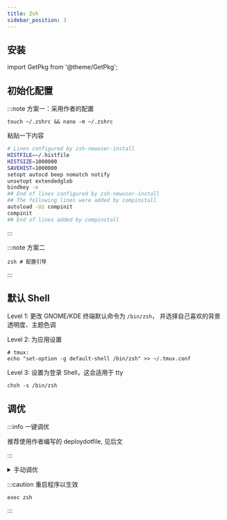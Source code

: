 ```yaml
---
title: Zsh
sidebar_position: 3
---
```


## 安装

import GetPkg from '@theme/GetPkg';

<GetPkg name="zsh" dnf apt pacman/>

## 初始化配置

:::note 方案一：采用作者的配置

    touch ~/.zshrc && nano -m ~/.zshrc

粘贴一下内容

```bash
# Lines configured by zsh-newuser-install
HISTFILE=~/.histfile
HISTSIZE=1000000
SAVEHIST=1000000
setopt autocd beep nomatch notify
unsetopt extendedglob
bindkey -e
## End of lines configured by zsh-newuser-install
## The following lines were added by compinstall
autoload -Uz compinit
compinit
## End of lines added by compinstall
```

:::

:::note 方案二

    zsh # 配置引导

:::

## 默认 Shell

Level 1:
更改 GNOME/KDE 终端默认命令为 `/bin/zsh`，
并选择自己喜欢的背景透明度、主题色调

Level 2: 为应用设置

```shell
# tmux:
echo "set-option -g default-shell /bin/zsh" >> ~/.tmux.conf
```

Level 3: 设置为登录 Shell，这会适用于 tty

    chsh -s /bin/zsh

## 调优

:::info 一键调优

推荐使用作者编写的 deploydotfile, 见后文

:::

 <details className="let-details-to-gray">
<summary>手动调优</summary>

```shell
# 忽略注释
echo 'setopt interactivecomments' >> ~/.zshrc
```

</details>

:::caution 重启程序以生效

    exec zsh

:::
